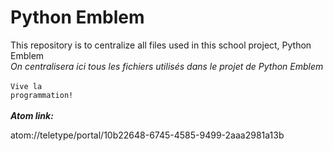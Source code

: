 # Python Emblem
This repository is to centralize all files used in this school project, Python Emblem<br>
<i>On centralisera ici tous les fichiers utilisés dans le projet de Python Emblem</i><br>
<br>
<code>Vive la programmation!</code><br>
<br>
<i><b>Atom link:</b></i><br>
<link>atom://teletype/portal/10b22648-6745-4585-9499-2aaa2981a13b</link><br>
